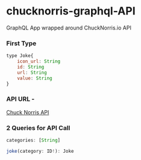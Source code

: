 # chucknorris-graphql-API
GraphQL App wrapped around ChuckNorris.io API

### First Type

```javascript
type Joke{
    icon_url: String
    id: String
    url: String
    value: String
}
```

### API URL -

[Chuck Norris API](https://api.chucknorris.io)

### 2 Queries for API Call

```Javascript
categories: [String]
```
```Javascript
joke(category: ID!): Joke
```
